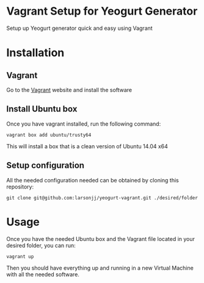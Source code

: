 Vagrant Setup for Yeogurt Generator
===============

Setup up Yeogurt generator quick and easy using Vagrant

# Installation

## Vagrant
Go to the [Vagrant](https://docs.vagrantup.com/v2/installation/index.html) website and install the software

## Install Ubuntu box
Once you have vagrant installed, run the following command:

```
vagrant box add ubuntu/trusty64
```

This will install a box that is a clean version of Ubuntu 14.04 x64

## Setup configuration
All the needed configuration needed can be obtained by cloning this repository:

```
git clone git@github.com:larsonjj/yeogurt-vagrant.git ./desired/folder
```

# Usage

Once you have the needed Ubuntu box and the Vagrant file located in your desired folder, you can run:

```
vagrant up
```

Then you should have everything up and running in a new Virtual Machine with all the needed software.
